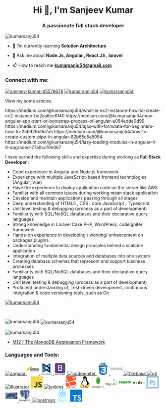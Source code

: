 <h1 align="center">Hi 👋, I'm Sanjeev Kumar</h1>
<h3 align="center">A passionate full stack developer</h3>
<p align="left"> <img src="https://komarev.com/ghpvc/?username=kumarsanju54&label=Profile%20views&color=0e75b6&style=flat" alt="kumarsanju54" /> </p>

- 🌱 I’m currently learning **Solution Architecture**

- 💬 Ask me about **Node.Js, Angular , React.JS , laravel**

- 📫 How to reach me **kumarsanju54@gmail.com**

<h3 align="left">Connect with me:</h3>
<p align="left">
<a href="https://linkedin.com/in/sanjeev-kumar-45578678" target="blank"><img align="center" src="https://raw.githubusercontent.com/rahuldkjain/github-profile-readme-generator/master/src/images/icons/Social/linked-in-alt.svg" alt="sanjeev-kumar-45578678" height="30" width="40" /></a>
<a href="https://instagram.com/kumarsanju54" target="blank"><img align="center" src="https://raw.githubusercontent.com/rahuldkjain/github-profile-readme-generator/master/src/images/icons/Social/instagram.svg" alt="kumarsanju54" height="30" width="40" /></a>
<a href="https://medium.com/kumarsanju54" target="blank"><img align="center" src="https://raw.githubusercontent.com/rahuldkjain/github-profile-readme-generator/master/src/images/icons/Social/medium.svg" alt="kumarsanju54" height="30" width="40" /></a>
</p>

<p>View my some articles.</p> 
<span>https://medium.com/@kumarsanju54/what-is-ec2-instance-how-to-create-ec2-instance-be2aa6ce6140</span>
https://medium.com/@kumarsanju54/how-angular-app-start-or-bootstrap-process-of-angular-a084edde0d99
https://medium.com/@kumarsanju54/ajax-with-formdata-for-beginners-how-to-25b926b9d7a5
https://medium.com/@kumarsanju54/how-to-create-custom-pipe-in-angular-82b65c5a5054
https://medium.com/@kumarsanju54/lazy-loading-modules-in-angular-4-8-upgraded-77a9ccf0ed67

I have earned the following skills and expertise during working as **Full Stack Developer** :
- Good experience in Angular and Node js framework
- Experience with multiple JavaScript-based frontend technologies (Angular, Vue)
- Have the experience to deploy application code on the server like AWS
- Familiar with all common issues during working mean stack application
- Develop and maintain applications passing through all stages
- Deep understanding of HTML5 , CSS , core JavaScript , Typescript
- Unit level testing & debugging (process as a part of development)
- Familiarity with SQL/NoSQL databases and their declarative query languages
- Strong knowledge in Laravel Cake PHP, WordPress, codeigniter framework.
- Hands-on experience in developing / working/ enhancement on packages plugins.
- Understanding fundamental design principles behind a scalable application
- Integration of multiple data sources and databases into one system
- Creating database schemas that represent and support business processes
- Familiarity with SQL/NoSQL databases and their declarative query languages
- Unit level testing & debugging (process as a part of development)
- Proficient understanding of, Test-driven development, continuous integration & code versioning tools, such as Git

<p align="left"> <a href="https://github.com/ryo-ma/github-profile-trophy"><img src="https://github-profile-trophy.vercel.app/?username=kumarsanju54" alt="kumarsanju54" /></a> </p>

<p align="left"> <a href="https://twitter.com/" target="blank"><img src="https://img.shields.io/twitter/follow/?logo=twitter&style=for-the-badge" alt="" /></a> </p>


<p><img align="left" src="https://github-readme-stats.vercel.app/api/top-langs?username=kumarsanju54&show_icons=true&locale=en&layout=compact" alt="kumarsanju54" /></p>

<p>&nbsp;<img align="center" src="https://github-readme-stats.vercel.app/api?username=kumarsanju54&show_icons=true&locale=en" alt="kumarsanju54" /></p>

<p><img align="center" src="https://github-readme-streak-stats.herokuapp.com/?user=kumarsanju54&" alt="kumarsanju54" /></p>

- <a href="https://university.mongodb.com/course_completion/208a6585-1a7b-4b97-8699-a7db738fadee?utm_source=copy&utm_medium=social&utm_campaign=university_social_sharing">M121: The MongoDB Aggregation Framework</a>

<h3 align="left">Languages and Tools:</h3>
<p align="left"> <a href="https://angular.io" target="_blank"> <img src="https://angular.io/assets/images/logos/angular/angular.svg" alt="angular" width="40" height="40"/> </a> <a href="https://aws.amazon.com" target="_blank"> <img src="https://raw.githubusercontent.com/devicons/devicon/master/icons/amazonwebservices/amazonwebservices-original-wordmark.svg" alt="aws" width="40" height="40"/> </a> <a href="https://backbonejs.org" target="_blank"> <img src="https://raw.githubusercontent.com/devicons/devicon/master/icons/backbonejs/backbonejs-original-wordmark.svg" alt="backbonejs" width="40" height="40"/> </a> <a href="https://getbootstrap.com" target="_blank"> <img src="https://raw.githubusercontent.com/devicons/devicon/master/icons/bootstrap/bootstrap-plain-wordmark.svg" alt="bootstrap" width="40" height="40"/> </a> <a href="https://codeigniter.com" target="_blank"> <img src="https://cdn.worldvectorlogo.com/logos/codeigniter.svg" alt="codeigniter" width="40" height="40"/> </a> <a href="https://www.w3schools.com/css/" target="_blank"> <img src="https://raw.githubusercontent.com/devicons/devicon/master/icons/css3/css3-original-wordmark.svg" alt="css3" width="40" height="40"/> </a> <a href="https://expressjs.com" target="_blank"> <img src="https://raw.githubusercontent.com/devicons/devicon/master/icons/express/express-original-wordmark.svg" alt="express" width="40" height="40"/> </a> <a href="https://firebase.google.com/" target="_blank"> <img src="https://www.vectorlogo.zone/logos/firebase/firebase-icon.svg" alt="firebase" width="40" height="40"/> </a> <a href="https://git-scm.com/" target="_blank"> <img src="https://www.vectorlogo.zone/logos/git-scm/git-scm-icon.svg" alt="git" width="40" height="40"/> </a> <a href="https://www.adobe.com/in/products/illustrator.html" target="_blank"> <img src="https://www.vectorlogo.zone/logos/adobe_illustrator/adobe_illustrator-icon.svg" alt="illustrator" width="40" height="40"/> </a> <a href="https://developer.mozilla.org/en-US/docs/Web/JavaScript" target="_blank"> <img src="https://raw.githubusercontent.com/devicons/devicon/master/icons/javascript/javascript-original.svg" alt="javascript" width="40" height="40"/> </a> <a href="https://www.jenkins.io" target="_blank"> <img src="https://www.vectorlogo.zone/logos/jenkins/jenkins-icon.svg" alt="jenkins" width="40" height="40"/> </a> <a href="https://laravel.com/" target="_blank"> <img src="https://raw.githubusercontent.com/devicons/devicon/master/icons/laravel/laravel-plain-wordmark.svg" alt="laravel" width="40" height="40"/> </a> <a href="https://www.linux.org/" target="_blank"> <img src="https://raw.githubusercontent.com/devicons/devicon/master/icons/linux/linux-original.svg" alt="linux" width="40" height="40"/> </a> <a href="https://www.mongodb.com/" target="_blank"> <img src="https://raw.githubusercontent.com/devicons/devicon/master/icons/mongodb/mongodb-original-wordmark.svg" alt="mongodb" width="40" height="40"/> </a> <a href="https://www.mysql.com/" target="_blank"> <img src="https://raw.githubusercontent.com/devicons/devicon/master/icons/mysql/mysql-original-wordmark.svg" alt="mysql" width="40" height="40"/> </a> <a href="https://www.nginx.com" target="_blank"> <img src="https://raw.githubusercontent.com/devicons/devicon/master/icons/nginx/nginx-original.svg" alt="nginx" width="40" height="40"/> </a> <a href="https://nodejs.org" target="_blank"> <img src="https://raw.githubusercontent.com/devicons/devicon/master/icons/nodejs/nodejs-original-wordmark.svg" alt="nodejs" width="40" height="40"/> </a> <a href="https://www.photoshop.com/en" target="_blank"> <img src="https://raw.githubusercontent.com/devicons/devicon/master/icons/photoshop/photoshop-line.svg" alt="photoshop" width="40" height="40"/> </a> <a href="https://www.php.net" target="_blank"> <img src="https://raw.githubusercontent.com/devicons/devicon/master/icons/php/php-original.svg" alt="php" width="40" height="40"/> </a> <a href="https://www.postgresql.org" target="_blank"> <img src="https://raw.githubusercontent.com/devicons/devicon/master/icons/postgresql/postgresql-original-wordmark.svg" alt="postgresql" width="40" height="40"/> </a> <a href="https://postman.com" target="_blank"> <img src="https://www.vectorlogo.zone/logos/getpostman/getpostman-icon.svg" alt="postman" width="40" height="40"/> </a> <a href="https://reactjs.org/" target="_blank"> <img src="https://raw.githubusercontent.com/devicons/devicon/master/icons/react/react-original-wordmark.svg" alt="react" width="40" height="40"/> </a> <a href="https://www.typescriptlang.org/" target="_blank"> <img src="https://raw.githubusercontent.com/devicons/devicon/master/icons/typescript/typescript-original.svg" alt="typescript" width="40" height="40"/> </a> </p>



